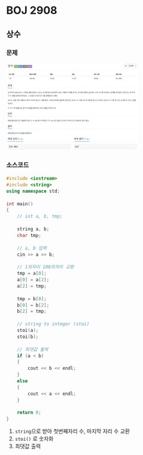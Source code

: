 # BOJ 2908

## 상수

### 문제

<img src="2908.assets/image-20200709114133938.png" alt="image-20200709114133938" width="70%"/>

</br>

### 소스코드

```c++
#include <iostream>
#include <string>
using namespace std;

int main()
{
    // int a, b, tmp;

    string a, b;
    char tmp;

    // a, b 입력
    cin >> a >> b;

    // 1의자리 100의자리 교환
    tmp = a[0];
    a[0] = a[2];
    a[2] = tmp;

    tmp = b[0];
    b[0] = b[2];
    b[2] = tmp;

    // string to integer (stoi)
    stoi(a);
    stoi(b);

    // 최댓값 출력
    if (a < b)
    {
        cout << b << endl;
    }
    else
    {
        cout << a << endl;
    }

    return 0;
}

```

1. `string`으로 받아 첫번째자리 수, 마지막 자리 수 교환
2. `stoi()` 로 숫자화
3. 최댓값 출력